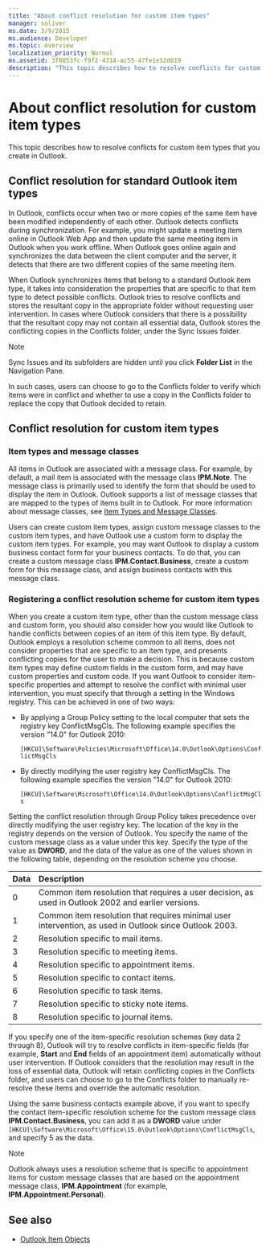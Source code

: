```yaml
---
title: "About conflict resolution for custom item types"
manager: soliver
ms.date: 3/9/2015
ms.audience: Developer
ms.topic: overview
localization_priority: Normal
ms.assetid: 3f0853fc-f9f2-4314-ac55-47fe1e52d019
description: "This topic describes how to resolve conflicts for custom item types that you create in Outlook."
---
```


# About conflict resolution for custom item types

This topic describes how to resolve conflicts for custom item types that you create in Outlook.
  
## Conflict resolution for standard Outlook item types

In Outlook, conflicts occur when two or more copies of the same item have been modified independently of each other. Outlook detects conflicts during synchronization. For example, you might update a meeting item online in Outlook Web App and then update the same meeting item in Outlook when you work offline. When Outlook goes online again and synchronizes the data between the client computer and the server, it detects that there are two different copies of the same meeting item.
  
When Outlook synchronizes items that belong to a standard Outlook item type, it takes into consideration the properties that are specific to that item type to detect possible conflicts. Outlook tries to resolve conflicts and stores the resultant copy in the appropriate folder without requesting user intervention. In cases where Outlook considers that there is a possibility that the resultant copy may not contain all essential data, Outlook stores the conflicting copies in the Conflicts folder, under the Sync Issues folder. 
  
> [!NOTE]
> Sync Issues and its subfolders are hidden until you click **Folder List** in the Navigation Pane. 
  
In such cases, users can choose to go to the Conflicts folder to verify which items were in conflict and whether to use a copy in the Conflicts folder to replace the copy that Outlook decided to retain.
  
## Conflict resolution for custom item types

### Item types and message classes
  
All items in Outlook are associated with a message class. For example, by default, a mail item is associated with the message class **IPM.Note**. The message class is primarily used to identify the form that should be used to display the item in Outlook. Outlook supports a list of message classes that are mapped to the types of items built in to Outlook. For more information about message classes, see [Item Types and Message Classes](http://msdn.microsoft.com/library/15b709cc-7486-b6c7-88a3-4a4d8e0ab292%28Office.15%29.aspx). 
  
Users can create custom item types, assign custom message classes to the custom item types, and have Outlook use a custom form to display the custom item types. For example, you may want Outlook to display a custom business contact form for your business contacts. To do that, you can create a custom message class **IPM.Contact.Business**, create a custom form for this message class, and assign business contacts with this message class. 
  
### Registering a conflict resolution scheme for custom item types
  
When you create a custom item type, other than the custom message class and custom form, you should also consider how you would like Outlook to handle conflicts between copies of an item of this item type. By default, Outlook employs a resolution scheme common to all items, does not consider properties that are specific to an item type, and presents conflicting copies for the user to make a decision. This is because custom item types may define custom fields in the custom form, and may have custom properties and custom code. If you want Outlook to consider item-specific properties and attempt to resolve the conflict with minimal user intervention, you must specify that through a setting in the Windows registry. This can be achieved in one of two ways: 
  
- By applying a Group Policy setting to the local computer that sets the registry key ConflictMsgCls. The following example specifies the version "14.0" for Outlook 2010: 
  
   `[HKCU]\Software\Policies\Microsoft\Office\14.0\Outlook\Options\ConflictMsgCls`
    
- By directly modifying the user registry key ConflictMsgCls. The following example specifies the version "14.0" for Outlook 2010: 
  
   `[HKCU]\Software\Microsoft\Office\14.0\Outlook\Options\ConflictMsgCls`
    
Setting the conflict resolution through Group Policy takes precedence over directly modifying the user registry key. The location of the key in the registry depends on the version of Outlook. You specify the name of the custom message class as a value under this key. Specify the type of the value as **DWORD**, and the data of the value as one of the values shown in the following table, depending on the resolution scheme you choose. 
  
|Data  | Description  |
|:-----|:-----|
|0  <br/> |Common item resolution that requires a user decision, as used in Outlook 2002 and earlier versions.  <br/> |
|1  <br/> |Common item resolution that requires minimal user intervention, as used in Outlook since Outlook 2003.  <br/> |
|2  <br/> |Resolution specific to mail items.  <br/> |
|3  <br/> |Resolution specific to meeting items.  <br/> |
|4  <br/> |Resolution specific to appointment items.  <br/> |
|5  <br/> |Resolution specific to contact items.  <br/> |
|6  <br/> |Resolution specific to task items.  <br/> |
|7  <br/> |Resolution specific to sticky note items.  <br/> |
|8  <br/> |Resolution specific to journal items.  <br/> |
   
If you specify one of the item-specific resolution schemes (key data 2 through 8), Outlook will try to resolve conflicts in item-specific fields (for example, **Start** and **End** fields of an appointment item) automatically without user intervention. If Outlook considers that the resolution may result in the loss of essential data, Outlook will retain conflicting copies in the Conflicts folder, and users can choose to go to the Conflicts folder to manually re-resolve these items and override the automatic resolution. 
  
Using the same business contacts example above, if you want to specify the contact item-specific resolution scheme for the custom message class **IPM.Contact.Business**, you can add it as a **DWORD** value under  `[HKCU]\Software\Microsoft\Office\15.0\Outlook\Options\ConflictMsgCls`, and specify 5 as the data. 
  
> [!NOTE]
> Outlook always uses a resolution scheme that is specific to appointment items for custom message classes that are based on the appointment message class, **IPM.Appointment** (for example, **IPM.Appointment.Personal**). 
  
## See also

- [Outlook Item Objects](http://msdn.microsoft.com/library/6ea4babf-facf-4018-ef5a-4a484e55153a%28Office.15%29.aspx)

